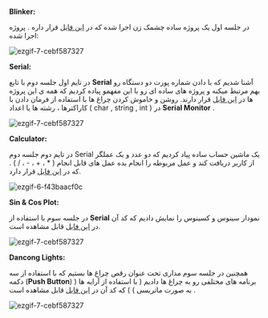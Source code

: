 **Blinker:**

در جلسه اول یک پروژه ساده چشمک زن اجرا شده که در [این فایل](https://github.com/Alidl81/MICRO/blob/main/1/blinker.ino) قرار داره .
پروژه اجرا شده:

![ezgif-7-cebf587327](https://github.com/user-attachments/assets/474f8e76-00d2-4907-a8c8-1fd9dbcb933d)


**Serial:**

در تایم اول جلسه دوم با تابع **Serial**  آشنا شدیم که با دادن شماره پورت دو دستگاه رو بهم مرتبط میکنه و پروژه های ساده ای رو با این مفهمو پیاده کردیم که همه ی این پروژه ها در [این فایل](https://github.com/Alidl81/MICRO/blob/main/2/Serial.ino) قرار دارند. روشن و خاموش کردن چراغ ها با استفاده از فرمان دادن با کاراکترها ، رشته ها یا اعداد ( char , string , int ) در **Serial Monitor** .

![ezgif-7-cebf587327](https://github.com/user-attachments/assets/e0a9feb2-3dbd-43de-9152-599336966962)

**Calculator:**
 
در تایم دوم جلسه دوم Serial یک ماشین حساب ساده پیاد کردیم که دو عدد و یک عملگر از کاربر دریافت کند و عمل مربوطه را انجام بده عمل های قابل انجام ( * ، + ، - ، / ) . که در [این فایل](https://github.com/Alidl81/MICRO/blob/main/2/calculator.ino) قرار دارد.

![ezgif-6-f43baacf0c](https://github.com/user-attachments/assets/3684a50b-9474-4066-8773-fea3ab3852da)

**Sin & Cos Plot:**

در جلسه سوم با استفاده از **Serial** نمودار سینوس و کسینوس را نمایش دادیم که کد آن در [این فایل](https://github.com/Alidl81/MICRO/blob/main/3/sin_cos_plot) قابل مشاهده است.

![ezgif-7-cebf587327](https://github.com/user-attachments/assets/27e30db3-1d44-47a7-9ddd-08ea8488f1fa)


**Dancong Lights:**

همچنین در جلسه سوم مداری تحت عنوان رقص چراغ ها بستیم که با استفاده از سه دکمه (**Push Button**) برنامه های مختلفی رو به چراغ ها دادیم ( با استفاده از آرایه ها ( به صورت ماتریسی ) ) که کد آن در [این فایل](https://github.com/Alidl81/MICRO/blob/main/3/Dancing_Light.ino) قابل مشاهده است .

![ezgif-7-cebf587327](https://github.com/user-attachments/assets/12029b2f-6bf3-412e-8985-f605d1020b23)

